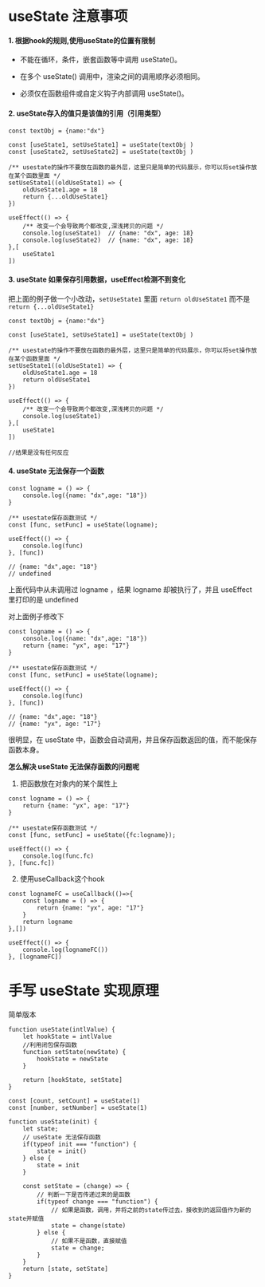 # useState 注意事项

#### 1. 根据hook的规则,使用useState的位置有限制

- 不能在循环，条件，嵌套函数等中调用 useState()。

- 在多个 useState() 调用中，渲染之间的调用顺序必须相同。

- 必须仅在函数组件或自定义钩子内部调用 useState()。

#### 2. useState存入的值只是该值的引用（引用类型）

```tsx
const textObj = {name:"dx"}

const [useState1, setUseState1] = useState(textObj )
const [useState2, setUseState2] = useState(textObj )

/** usestate的操作不要放在函数的最外层，这里只是简单的代码展示，你可以将set操作放在某个函数里面 */
setUseState1((oldUseState1) => {
    oldUseState1.age = 18
    return {...oldUseState1}
})

useEffect(() => {
    /** 改变一个会导致两个都改变,深浅拷贝的问题 */
    console.log(useState1)  // {name: "dx", age: 18}
    console.log(useState2)  // {name: "dx", age: 18}
},[
    useState1
])
```

#### 3. useState 如果保存引用数据，useEffect检测不到变化

把上面的例子做一个小改动，`setUseState1` 里面 `return oldUseState1` 而不是 `return {...oldUseState1}`

```tsx
const textObj = {name:"dx"}

const [useState1, setUseState1] = useState(textObj )

/** usestate的操作不要放在函数的最外层，这里只是简单的代码展示，你可以将set操作放在某个函数里面 */
setUseState1((oldUseState1) => {
    oldUseState1.age = 18
    return oldUseState1
})

useEffect(() => {
    /** 改变一个会导致两个都改变,深浅拷贝的问题 */
    console.log(useState1)  
},[
    useState1
])

//结果是没有任何反应
```

#### 4. useState 无法保存一个函数

```tsx
const logname = () => {
    console.log({name: "dx",age: "18"})
}

/** usestate保存函数测试 */
const [func, setFunc] = useState(logname);

useEffect(() => {
    console.log(func)
}, [func])

// {name: "dx",age: "18"}
// undefined
```

上面代码中从未调用过 logname ，结果 logname 却被执行了，并且 useEffect 里打印的是 undefined

对上面例子修改下

```tsx
const logname = () => {
    console.log({name: "dx",age: "18"})
    return {name: "yx", age: "17"}
}

/** usestate保存函数测试 */
const [func, setFunc] = useState(logname);

useEffect(() => {
    console.log(func)
}, [func])

// {name: "dx",age: "18"}
// {name: "yx", age: "17"}
```

很明显，在 useState 中，函数会自动调用，并且保存函数返回的值，而不能保存函数本身。

**怎么解决 useState 无法保存函数的问题呢**

1. 把函数放在对象内的某个属性上

```tsx
const logname = () => {
    return {name: "yx", age: "17"}
}

/** usestate保存函数测试 */
const [func, setFunc] = useState({fc:logname});

useEffect(() => {
    console.log(func.fc)
}, [func.fc])
```

2. 使用useCallback这个hook

```tsx
const lognameFC = useCallback(()=>{
    const logname = () => {
        return {name: "yx", age: "17"}
    }
    return logname
},[])

useEffect(() => {
    console.log(lognameFC())
}, [lognameFC])
```



# 手写 useState 实现原理

简单版本

```tsx
function useState(intlValue) {
    let hookState = intlValue
    //利用闭包保存函数
    function setState(newState) {
        hookState = newState 
    }

    return [hookState, setState]
}

const [count, setCount] = useState(1)
const [number, setNumber] = useState(1)
```



```tsx
function useState(init) {
    let state;
    // useState 无法保存函数
    if(typeof init === "function") {
        state = init()
    } else {
        state = init
    }

    const setState = (change) => {
        // 判断一下是否传递过来的是函数
        if(typeof change === "function") {
            // 如果是函数，调用，并将之前的state传过去，接收到的返回值作为新的state并赋值
            state = change(state)
        } else {
            // 如果不是函数，直接赋值
            state = change;
        }
    }	
    return [state, setState]
}
```

